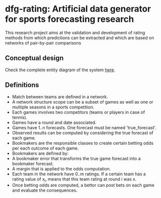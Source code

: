 # dfg-rating: Artificial data generator for sports forecasting research
This research project aims at the validation and development of rating methods from which predictions can be extracted and which are based on networks of pair-by-pair comparisons

## Conceptual design

Check the complete entity diagram of the system [here](./docs/entity_diagram.pdf).

## Definitions

 - Match between teams are defined in a network.
 - A network structure scope can be a subset of games as well as one or multiple seasons in a sports competition.
 - Each games involves two competitors (teams or players in case of tennis).
 - Games have a round and date associated.
 - Games have 1..n forecasts. One forecast must be named 'true_forecast'.
 - Observed results can be computed by considering the true forecast of each game.
 - Bookmakers are the responsible classes to create certain betting odds per each outcome of each game.
 - Bookmakers are defined by:
  - A bookmaker error that transforms the true game forecast into a bookmaker forecast.
  - A margin that is applied to the odds computation.
 - Each team in the network have 0..m ratings. If a certain team has a rating value of x<sub>i</sub>, means that this team rating at round i was x.
 - Once betting odds are computed, a bettor can post bets on each game and evaluate the consequences.
